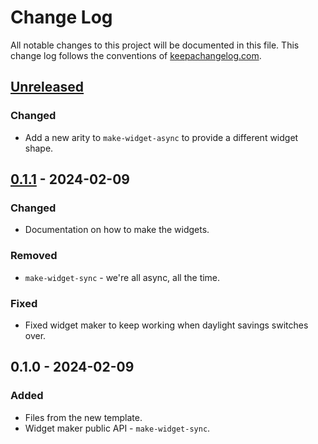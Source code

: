 # Change Log
All notable changes to this project will be documented in this file. This change log follows the conventions of [keepachangelog.com](http://keepachangelog.com/).

## [Unreleased]
### Changed
- Add a new arity to `make-widget-async` to provide a different widget shape.

## [0.1.1] - 2024-02-09
### Changed
- Documentation on how to make the widgets.

### Removed
- `make-widget-sync` - we're all async, all the time.

### Fixed
- Fixed widget maker to keep working when daylight savings switches over.

## 0.1.0 - 2024-02-09
### Added
- Files from the new template.
- Widget maker public API - `make-widget-sync`.

[Unreleased]: https://sourcehost.site/your-name/estudos-clojure/compare/0.1.1...HEAD
[0.1.1]: https://sourcehost.site/your-name/estudos-clojure/compare/0.1.0...0.1.1
